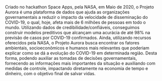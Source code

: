 Criado no hackathon Space Apps, pela NASA, em Maio de 2020, o Projeto Aurora é uma plataforma de dados que ajuda as organizações governamentais a reduzir o impacto da velocidade de disseminação do COVID-19, o qual, hoje, afeta mais de 6 milhões de pessoas em todo o mundo.
Utilizando dados de credibilidade/confiáveis, conseguimos construir modelos preditivos que alcançam uma acurácia de até 98% na previsão de casos por COVID-19 confirmados. Ainda, utilizando recursos oferecidos pela NASA, o Projeto Aurora busca encontrar os fatores ambientais, socioeconômicos e humanos mais relevantes que poderiam explicar como se dá a evolução do COVID-19 em determinada região. Desta forma, podendo auxiliar as tomadas de decisões governamentais, fornecendo as informações mais importantes da situação e auxiliando com medidas de controle, impactando diretamente na economia de tempo e dinheiro, com o objetivo final de salvar vidas.
